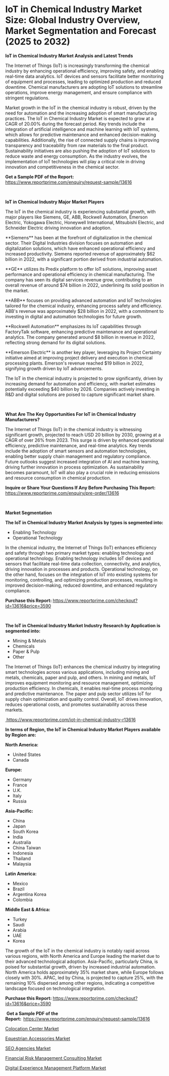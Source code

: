 <p><h1>IoT in Chemical Industry Market Size: Global Industry Overview, Market Segmentation and Forecast (2025 to 2032)</h1></p><p><strong>IoT in Chemical Industry Market Analysis and Latest Trends</strong></p>
<p><p>The Internet of Things (IoT) is increasingly transforming the chemical industry by enhancing operational efficiency, improving safety, and enabling real-time data analytics. IoT devices and sensors facilitate better monitoring of equipment and processes, leading to optimized production and reduced downtime. Chemical manufacturers are adopting IoT solutions to streamline operations, improve energy management, and ensure compliance with stringent regulations.</p><p>Market growth in the IoT in the chemical industry is robust, driven by the need for automation and the increasing adoption of smart manufacturing practices. The IoT in Chemical Industry Market is expected to grow at a CAGR of 20.00% during the forecast period. Key trends include the integration of artificial intelligence and machine learning with IoT systems, which allows for predictive maintenance and enhanced decision-making capabilities. Additionally, the rise of connected supply chains is improving transparency and traceability from raw materials to the final product. Sustainability initiatives are also pushing the adoption of IoT solutions to reduce waste and energy consumption. As the industry evolves, the implementation of IoT technologies will play a critical role in driving innovation and competitiveness in the chemical sector.</p></p>
<p><strong>Get a Sample PDF of the Report:&nbsp;</strong> <a href="https://www.reportprime.com/enquiry/request-sample/13616?utm_campaign=1896&utm_medium=2&utm_source=Github&utm_content=ia&utm_term=20032025&utm_id=iot-in-chemical-industry">https://www.reportprime.com/enquiry/request-sample/13616</a></p>
<p>&nbsp;</p>
<p><strong>IoT in Chemical Industry Major Market Players</strong></p>
<p><p>The IoT in the chemical industry is experiencing substantial growth, with major players like Siemens, GE, ABB, Rockwell Automation, Emerson Electric, Yokogawa Electric, Honeywell International, Mitsubishi Electric, and Schneider Electric driving innovation and adoption.</p><p>**Siemens** has been at the forefront of digitalization in the chemical sector. Their Digital Industries division focuses on automation and digitalization solutions, which have enhanced operational efficiency and increased productivity. Siemens reported revenue of approximately $62 billion in 2022, with a significant portion derived from industrial automation.</p><p>**GE** utilizes its Predix platform to offer IoT solutions, improving asset performance and operational efficiency in chemical manufacturing. The company has seen its digital services revenue grow, contributing to an overall revenue of around $74 billion in 2022, underlining its solid position in the market.</p><p>**ABB** focuses on providing advanced automation and IoT technologies tailored for the chemical industry, enhancing process safety and efficiency. ABB's revenue was approximately $28 billion in 2022, with a commitment to investing in digital and automation technologies for future growth.</p><p>**Rockwell Automation** emphasizes its IoT capabilities through FactoryTalk software, enhancing predictive maintenance and operational analytics. The company generated around $8 billion in revenue in 2022, reflecting strong demand for its digital solutions.</p><p>**Emerson Electric** is another key player, leveraging its Project Certainty initiative aimed at improving project delivery and execution in chemical processing plants. Emerson's revenue reached $19 billion in 2022, signifying growth driven by IoT advancements.</p><p>The IoT in the chemical industry is projected to grow significantly, driven by increasing demand for automation and efficiency, with market estimates potentially exceeding $40 billion by 2026. Companies actively investing in R&D and digital solutions are poised to capture significant market share.</p></p>
<p>&nbsp;</p>
<p><strong>What Are The Key Opportunities For IoT in Chemical Industry Manufacturers?</strong></p>
<p><p>The Internet of Things (IoT) in the chemical industry is witnessing significant growth, projected to reach USD 20 billion by 2030, growing at a CAGR of over 26% from 2023. This surge is driven by enhanced operational efficiency, predictive maintenance, and real-time analytics. Key trends include the adoption of smart sensors and automation technologies, enabling better supply chain management and regulatory compliance. Future outlooks suggest increased integration of AI and machine learning, driving further innovation in process optimization. As sustainability becomes paramount, IoT will also play a crucial role in reducing emissions and resource consumption in chemical production.</p></p>
<p><strong>Inquire or Share Your Questions If Any Before Purchasing This Report:</strong> <a href="https://www.reportprime.com/enquiry/pre-order/13616?utm_campaign=1896&utm_medium=2&utm_source=Github&utm_content=ia&utm_term=20032025&utm_id=iot-in-chemical-industry">https://www.reportprime.com/enquiry/pre-order/13616</a></p>
<p>&nbsp;</p>
<p><strong>Market Segmentation</strong></p>
<p><strong>The IoT in Chemical Industry Market Analysis by types is segmented into:</strong></p>
<p><ul><li>Enabling Technology</li><li>Operational Technology</li></ul></p>
<p><p>In the chemical industry, the Internet of Things (IoT) enhances efficiency and safety through two primary market types: enabling technology and operational technology. Enabling technology includes IoT devices and sensors that facilitate real-time data collection, connectivity, and analytics, driving innovation in processes and products. Operational technology, on the other hand, focuses on the integration of IoT into existing systems for monitoring, controlling, and optimizing production processes, resulting in improved decision-making, reduced downtime, and enhanced regulatory compliance.</p></p>
<p><strong>Purchase this Report:&nbsp;</strong><a href="https://www.reportprime.com/checkout?id=13616&price=3590&utm_campaign=1896&utm_medium=2&utm_source=Github&utm_content=ia&utm_term=20032025&utm_id=iot-in-chemical-industry">https://www.reportprime.com/checkout?id=13616&price=3590</a></p>
<p>&nbsp;</p>
<p><strong>The IoT in Chemical Industry Market Industry Research by Application is segmented into:</strong></p>
<p><ul><li>Mining & Metals</li><li>Chemicals</li><li>Paper & Pulp</li><li>Other</li></ul></p>
<p><p>The Internet of Things (IoT) enhances the chemical industry by integrating smart technologies across various applications, including mining and metals, chemicals, paper and pulp, and others. In mining and metals, IoT improves equipment monitoring and resource management, optimizing production efficiency. In chemicals, it enables real-time process monitoring and predictive maintenance. The paper and pulp sector utilizes IoT for supply chain optimization and quality control. Overall, IoT drives innovation, reduces operational costs, and promotes sustainability across these markets.</p></p>
<p><a href="https://www.reportprime.com/iot-in-chemical-industry-r13616?utm_campaign=1896&utm_medium=2&utm_source=Github&utm_content=ia&utm_term=20032025&utm_id=iot-in-chemical-industry">&nbsp;https://www.reportprime.com/iot-in-chemical-industry-r13616</a></p>
<p><strong>In terms of Region, the IoT in Chemical Industry Market Players available by Region are:</strong></p>
<p>
    <p> <strong> North America: </strong>
        <ul>
            <li>United States</li>
            <li>Canada</li>
        </ul>
        </p> 
    <p> <strong> Europe: </strong>
        <ul>
            <li>Germany</li>
            <li>France</li>
            <li>U.K.</li>
            <li>Italy</li>
            <li>Russia</li>
        </ul>
        </p> 
    <p> <strong> Asia-Pacific: </strong>
        <ul>
            <li>China</li>
            <li>Japan</li>
            <li>South Korea</li>
            <li>India</li>
            <li>Australia</li>
            <li>China Taiwan</li>
            <li>Indonesia</li>
            <li>Thailand</li>
            <li>Malaysia</li>
        </ul>
        </p> 
    <p> <strong> Latin America: </strong>
        <ul>
            <li>Mexico</li>
            <li>Brazil</li>
            <li>Argentina Korea</li>
            <li>Colombia</li>
        </ul>
        </p> 
    <p> <strong> Middle East & Africa: </strong>
        <ul>
            <li>Turkey</li>
            <li>Saudi</li>
            <li>Arabia</li>
            <li>UAE</li>
            <li>Korea</li>
        </ul>
    </p>
    </p>
<p><p>The growth of the IoT in the chemical industry is notably rapid across various regions, with North America and Europe leading the market due to their advanced technological adoption. Asia-Pacific, particularly China, is poised for substantial growth, driven by increased industrial automation. North America holds approximately 35% market share, while Europe follows closely with 30%. APAC, led by China, is projected to capture 25%, with the remaining 10% dispersed among other regions, indicating a competitive landscape focused on technological integration.</p></p>
<p><strong>Purchase this Report: </strong><a href="https://www.reportprime.com/checkout?id=13616&price=3590&utm_campaign=1896&utm_medium=2&utm_source=Github&utm_content=ia&utm_term=20032025&utm_id=iot-in-chemical-industry">https://www.reportprime.com/checkout?id=13616&price=3590</a></p>
<p>&nbsp;<strong>Get a Sample PDF of the Report:&nbsp;&nbsp;</strong><a href="https://www.reportprime.com/enquiry/request-sample/13616?utm_campaign=1896&utm_medium=2&utm_source=Github&utm_content=ia&utm_term=20032025&utm_id=iot-in-chemical-industry">https://www.reportprime.com/enquiry/request-sample/13616</a></p>
<p><strong></strong></p>
<p><p><a href="https://github.com/meenafadilkh/Market-Research-Report-List-1/blob/main/colocation-center-market.md?utm_campaign=1896&utm_medium=2&utm_source=Github&utm_content=ia&utm_term=20032025&utm_id=iot-in-chemical-industry">Colocation Center Market</a></p><p><a href="https://github.com/lickoalyanep/Market-Research-Report-List-1/blob/main/equestrian-accessories-market.md?utm_campaign=1896&utm_medium=2&utm_source=Github&utm_content=ia&utm_term=20032025&utm_id=iot-in-chemical-industry">Equestrian Accessories Market</a></p><p><a href="https://github.com/gaiusmelyna/Market-Research-Report-List-1/blob/main/seo-agencies-market.md?utm_campaign=1896&utm_medium=2&utm_source=Github&utm_content=ia&utm_term=20032025&utm_id=iot-in-chemical-industry">SEO Agencies Market</a></p><p><a href="https://github.com/roceljiabur/Market-Research-Report-List-1/blob/main/financial-risk-management-consulting-market.md?utm_campaign=1896&utm_medium=2&utm_source=Github&utm_content=ia&utm_term=20032025&utm_id=iot-in-chemical-industry">Financial Risk Management Consulting Market</a></p><p><a href="https://github.com/pupunhez/Market-Research-Report-List-1/blob/main/digital-experience-management-platform-market.md?utm_campaign=1896&utm_medium=2&utm_source=Github&utm_content=ia&utm_term=20032025&utm_id=iot-in-chemical-industry">Digital Experience Management Platform Market</a></p></p>